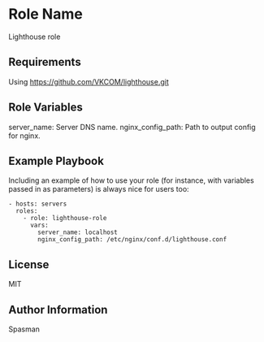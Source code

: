 Role Name
=========

Lighthouse role

Requirements
------------

Using https://github.com/VKCOM/lighthouse.git

Role Variables
--------------

server_name: Server DNS name.
nginx_config_path: Path to output config for nginx.

Example Playbook
----------------

Including an example of how to use your role (for instance, with variables passed in as parameters) is always nice for users too:

    - hosts: servers
      roles:
        - role: lighthouse-role
          vars: 
            server_name: localhost
            nginx_config_path: /etc/nginx/conf.d/lighthouse.conf

License
-------

MIT

Author Information
------------------

Spasman
